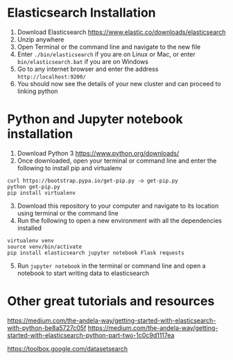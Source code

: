 # Elasticsearch Installation

1. Download Elasticsearch https://www.elastic.co/downloads/elasticsearch
2. Unzip anywhere
3. Open Terminal or the command line and navigate to the new file
4. Enter `./bin/elasticsearch` if you are on Linux or Mac, or enter `bin/elasticsearch.bat` if you are on Windows
5. Go to any internet browser and enter the address `http://localhost:9200/`
6. You should now see the details of your new cluster and can proceed to linking python

# Python and Jupyter notebook installation

1. Download Python 3 https://www.python.org/downloads/
2. Once downloaded, open your terminal or command line and enter the following to install pip and virtualenv
```
curl https://bootstrap.pypa.io/get-pip.py -o get-pip.py
python get-pip.py
pip install virtualenv 
```
3. Download this repository to your computer and navigate to its location using terminal or the command line
4. Run the following to open a new environment with all the dependencies installed
```
virtualenv venv
source venv/bin/activate
pip install elasticsearch jupyter notebook Flask requests
```
5. Run `jupyter notebook` in the terminal or command line and open a notebook to start writing data to elasticsearch

# Other great tutorials and resources

https://medium.com/the-andela-way/getting-started-with-elasticsearch-with-python-be8a5727c05f
https://medium.com/the-andela-way/getting-started-with-elasticsearch-python-part-two-1c0c9d1117ea

https://toolbox.google.com/datasetsearch

